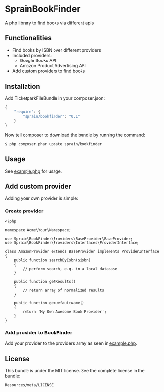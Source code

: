 # SprainBookFinder

A php library to find books via different apis

## Functionalities
* Find books by ISBN over different providers
* Included providers:
    * Google Books API
    * Amazon Product Advertising API
* Add custom providers to find books

## Installation

Add TicketparkFileBundle in your composer.json:

```js
{
    "require": {
        "sprain/bookfinder": "0.1"
    }
}
```

Now tell composer to download the bundle by running the command:

``` bash
$ php composer.phar update sprain/bookfinder
```

## Usage
See [example.php](example.php) for usage.

## Add custom provider
Adding your own provider is simple:

### Create provider

```
<?php

namespace Acme\Your\Namespace;

use Sprain\BookFinder\Providers\BaseProvider\BaseProvider;
use Sprain\BookFinder\Providers\Interfaces\ProviderInterface;

class AmazonProvider extends BaseProvider implements ProviderInterface
{
    public function searchByIsbn($isbn)
    {
        // perform search, e.q. in a local database
    }

    public function getResults()
    {
        // return array of normalized results
    }

    public function getDefaultName()
    {
        return 'My Own Awesome Book Provider';
    }
}
```

### Add provider to BookFinder
Add your provider to the providers array as seen in [example.php](example.php).


## License


This bundle is under the MIT license. See the complete license in the bundle:

    Resources/meta/LICENSE
